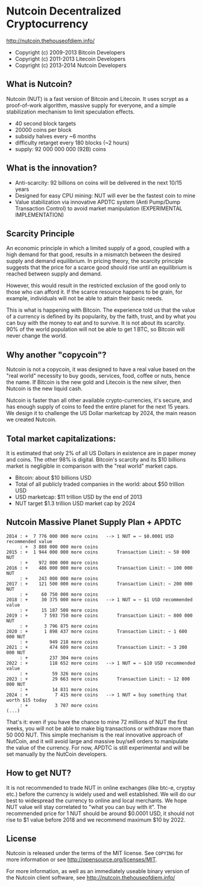 Nutcoin Decentralized Cryptocurrency 
====================================

http://nutcoin.thehouseofdiem.info/

- Copyright (c) 2009-2013 Bitcoin Developers
- Copyright (c) 2011-2013 Litecoin Developers
- Copyright (c) 2013-2014 Nutcoin Developers


What is Nutcoin?
----------------

Nutcoin (NUT) is a fast version of Bitcoin and Litecoin. It uses scrypt as a proof-of-work algorithm, massive supply for everyone, and a simple stabilization mechanism to limit speculation effects.
 - 40 second block targets
 - 20000 coins per block
 - subsidy halves every ~6 months
 - difficulty retarget every 180 blocks (~2 hours)
 - supply: 92 000 000 000 (92B) coins

What is the innovation?
-----------------------

 - Anti-scarcity: 92 billions on coins will be delivered in the next 10/15 years
 - Designed for easy CPU mining: NUT will ever be the fastest coin to mine
 - Value stabilization via innovative APDTC system (Anti Pump/Dump Transaction Control) to avoid market manipulation (EXPERIMENTAL IMPLEMENTATION)


Scarcity Principle
------------------

An economic principle in which a limited supply of a good, coupled with a high demand for that good, results in a mismatch between the desired supply and demand equilibrium. In pricing theory, the scarcity principle suggests that the price for a scarce good should rise until an equilibrium is reached between supply and demand.

However, this would result in the restricted exclusion of the good only to those who can afford it. If the scarce resource happens to be grain, for example, individuals will not be able to attain their basic needs.

This is what is happening with Bitcoin. The experience told us that the value of a currency is defined by its popularity, by the faith, trust, and by what you can buy with the money to eat and to survive. It is not about its scarcity.
90% of the world population will not be able to get 1 BTC, so Bitcoin will never change the world.

Why another "copycoin"?
-----------------------

Nutcoin is not a copycoin, it was designed to have a real value based on the "real world" necessity to buy goods, services, food, coffee or nuts, hence the name.
If Bitcoin is the new gold and Litecoin is the new silver, then Nutcoin is the new liquid cash.

Nutcoin is faster than all other available crypto-currencies, it's secure, and has enough supply of coins to feed the entire planet for the next 15 years.
We design it to challenge the US Dollar marketcap by 2024, the main reason we created Nutcoin.

Total market capitalizations:
-----------------------------

It is estimated that only 2% of all US Dollars in existence are in paper money and coins. The other 98% is digital.
Bitcoin's scarcity and its $10 billions market is negligible in comparison with the "real world" market caps.

 - Bitcoin: about $10 billions USD
 - Total of all publicly traded companies in the world: about $50 trillion USD
 - USD marketcap: $11 trillion USD by the end of 2013
 - NUT target $1.3 trillion USD market cap by 2024

Nutcoin Massive Planet Supply Plan + APDTC
------------------------------------------

    2014 : +  7 776 000 000 more coins   --> 1 NUT = ~ $0.0001 USD recommended value
         : +  3 888 000 000 more coins
    2015 : +  1 944 000 000 more coins       Transaction Limit: ~ 50 000 NUT
         : +    972 000 000 more coins
    2016 : +    486 000 000 more coins       Transaction Limit: ~ 100 000 NUT
         : +    243 000 000 more coins
    2017 : +    121 500 000 more coins       Transaction Limit: ~ 200 000 NUT
         : +     60 750 000 more coins
    2018 : +     30 375 000 more coins   --> 1 NUT = ~ $1 USD recommended value
         : +     15 187 500 more coins
    2019 : +      7 593 750 more coins       Transaction Limit: ~ 800 000 NUT
         : +      3 796 875 more coins
    2020 : +      1 898 437 more coins       Transaction Limit: ~ 1 600 000 NUT
         : +        949 218 more coins
    2021 : +        474 609 more coins       Transaction Limit: ~ 3 200 000 NUT
         : +        237 304 more coins
    2022 : +        118 652 more coins   --> 1 NUT = ~ $10 USD recommended value
         : +         59 326 more coins
    2023 : +         29 663 more coins       Transaction Limit: ~ 12 800 000 NUT
         : +         14 831 more coins
    2024 : +          7 415 more coins   --> 1 NUT = buy something that worth $15 today
         : +          3 707 more coins
    (...)

That's it: even if you have the chance to mine 72 millions of NUT the first weeks, you will not be able to make big transactions or withdraw more than 50 000 NUT.
This simple mechanism is the real innovative approach of NutCoin, and it will avoid large and massive buy/sell orders to manipulate the value of the currency.
For now, APDTC is still experimental and will be set manually by the NutCoin developers.

How to get NUT?
---------------

It is not recommended to trade NUT in online exchanges (like btc-e, cryptsy etc.) before the currency is widely used and well established.
We will do our best to widespread the currency to online and local merchants. We hope NUT value will stay correlated to "what you can buy with it".
The recommended price for 1 NUT should be around $0.0001 USD, it should not rise to $1 value before 2018 and we recommend maximum $10 by 2022.

License
-------

Nutcoin is released under the terms of the MIT license. See `COPYING` for more
information or see http://opensource.org/licenses/MIT.


For more information, as well as an immediately useable binary version of
the Nutcoin client software, see http://nutcoin.thehouseofdiem.info/

